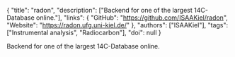 {
  "title": "radon",
  "description": ["Backend for one of the largest 14C-Database online."],
  "links": {
    "GitHub": "https://github.com/ISAAKiel/radon",
    "Website": "https://radon.ufg.uni-kiel.de/"
  },
  "authors": ["ISAAKiel"],
  "tags": ["Instrumental analysis", "Radiocarbon"],
  "doi": null
}

<!-- Generated by csv2md.R – do not edit by hand -->

Backend for one of the largest 14C-Database online.